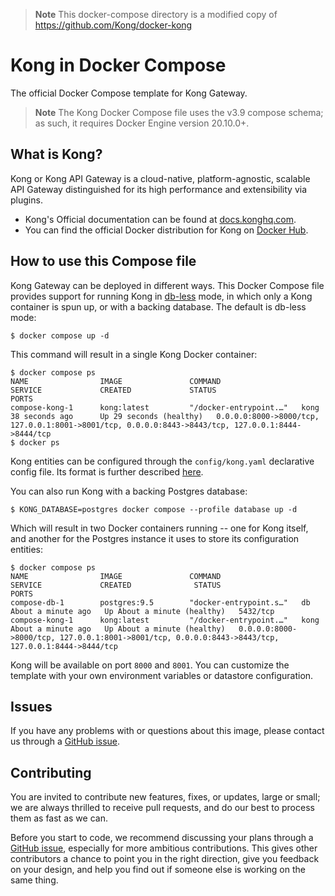 > **Note**
> This docker-compose directory is a modified copy of https://github.com/Kong/docker-kong
# Kong in Docker Compose

The official Docker Compose template for Kong Gateway.

> **Note**
> The Kong Docker Compose file uses the v3.9 compose schema; as such,
> it requires Docker Engine version 20.10.0+.

## What is Kong?

Kong or Kong API Gateway is a cloud-native, platform-agnostic, scalable API 
Gateway distinguished for its high performance and extensibility via plugins.

- Kong's Official documentation can be found at [docs.konghq.com][kong-docs-url].
- You can find the official Docker distribution for Kong on [Docker Hub][kong-docker-url].

## How to use this Compose file

Kong Gateway can be deployed in different ways. This Docker Compose file provides 
support for running Kong in [db-less][kong-docs-dbless] mode, in which only a Kong 
container is spun up, or with a backing database. The default is db-less mode:

```shell
$ docker compose up -d
```

This command will result in a single Kong Docker container:

```shell
$ docker compose ps
NAME                IMAGE               COMMAND                  SERVICE             CREATED             STATUS                    PORTS
compose-kong-1      kong:latest         "/docker-entrypoint.…"   kong                38 seconds ago      Up 29 seconds (healthy)   0.0.0.0:8000->8000/tcp, 127.0.0.1:8001->8001/tcp, 0.0.0.0:8443->8443/tcp, 127.0.0.1:8444->8444/tcp
$ docker ps
```

Kong entities can be configured through the `config/kong.yaml` declarative config
file. Its format is further described [here][kong-docs-dbless-file].

You can also run Kong with a backing Postgres database:

```shell
$ KONG_DATABASE=postgres docker compose --profile database up -d

```

Which will result in two Docker containers running -- one for Kong itself, and
another for the Postgres instance it uses to store its configuration entities:

```shell
$ docker compose ps
NAME                IMAGE               COMMAND                  SERVICE             CREATED              STATUS                        PORTS
compose-db-1        postgres:9.5        "docker-entrypoint.s…"   db                  About a minute ago   Up About a minute (healthy)   5432/tcp
compose-kong-1      kong:latest         "/docker-entrypoint.…"   kong                About a minute ago   Up About a minute (healthy)   0.0.0.0:8000->8000/tcp, 127.0.0.1:8001->8001/tcp, 0.0.0.0:8443->8443/tcp, 127.0.0.1:8444->8444/tcp
```

Kong will be available on port `8000` and `8001`. You can customize the template 
with your own environment variables or datastore configuration.

## Issues

If you have any problems with or questions about this image, please contact us 
through a [GitHub issue][github-new-issue].

## Contributing

You are invited to contribute new features, fixes, or updates, large or small; 
we are always thrilled to receive pull requests, and do our best to process them 
as fast as we can.

Before you start to code, we recommend discussing your plans through a [GitHub 
issue][github-new-issue], especially for more ambitious contributions. This 
gives other contributors a chance to point you in the right direction, give you 
feedback on your design, and help you find out if someone else is working on the 
same thing.

[kong-docs-url]: https://docs.konghq.com/
[kong-docs-dbless]: https://docs.konghq.com/gateway/latest/production/deployment-topologies/db-less-and-declarative-config/#main
[kong-docs-dbless-file]: https://docs.konghq.com/gateway/latest/production/deployment-topologies/db-less-and-declarative-config/#declarative-configuration-format
[kong-docker-url]: https://hub.docker.com/_/kong
[github-new-issue]: https://github.com/Kong/docker-kong/issues/new
